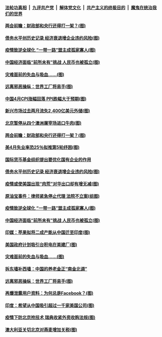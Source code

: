 

####  [法轮功真相](../../../../basic/blob/master/README.md?t=05121901) &nbsp;|&nbsp; [九评共产党](../../../../9ping.md/blob/master/README.md?t=05121901) &nbsp;|&nbsp; [解体党文化](../../../../jtdwh.md/blob/master/README.md?t=05121901)  &nbsp;|&nbsp; [共产主义的终极目的](../../../../gczydzjmd.md/blob/master/README.md?t=05121901) &nbsp;|&nbsp; [魔鬼在统治我们的世界](../../../../mgztzwmdsj.md/blob/master/README.md?t=05121901) 

#### [两会前瞻：财政部和央行还得打一架？(图)](../pages/p5/932941.md?t=05121901) 

#### [债务水平创历史记录 经济衰退增企业违约风险(图)](../pages/p5/932947.md?t=05121901) 

#### [疫情致逆全球化 “一带一路”盟主成孤家寡人(图)](../pages/p5/932913.md?t=05121901) 

#### [中国经济面临“前所未有”挑战 人民币也被孤立(图)](../pages/p5/932894.md?t=05121901) 

#### [灾难面前的失血与吸血……(图)](../pages/p5/932839.md?t=05121901) 

#### [远离邪恶操纵：世界工厂将易手(图)](../pages/p5/932851.md?t=05121901) 

#### [中国4月CPI涨幅回落 PPI跌幅大于预期(图)](../pages/p5/933023.md?t=05121901) 

#### [新兴市场过去两月流失2,400亿美元外储(图)](../pages/p5/933011.md?t=05121901) 

#### [北京暂停从四个澳洲屠宰场进口牛肉(图)](../pages/p5/933007.md?t=05121901) 

#### [两会前瞻：财政部和央行还得打一架？(图)](../pages/p5/932941.md?t=05121901) 

#### [美4月失业率恐25％拟推第5轮纾困(图)](../pages/p5/932977.md?t=05121901) 

#### [国际货币基金组织提出要优化国有企业的作用](../pages/p5/932973.md?t=05121901) 

#### [债务水平创历史记录 经济衰退增企业违约风险(图)](../pages/p5/932947.md?t=05121901) 

#### [疫情或使美国出现“肉荒”对华出口却有增无减(图)](../pages/p5/932968.md?t=05121901) 

#### [原油宝事件：律师紧急停止代理 法院不立案(组图)](../pages/p5/932932.md?t=05121901) 

#### [疫情致逆全球化 “一带一路”盟主成孤家寡人(图)](../pages/p5/932913.md?t=05121901) 

#### [中国经济面临“前所未有”挑战 人民币也被孤立(图)](../pages/p5/932894.md?t=05121901) 

#### [印媒：苹果拟将二成产能从中国迁至印度(图)](../pages/p5/932903.md?t=05121901) 

#### [美国政府计划吸引台积电在美建厂(图)](../pages/p5/932885.md?t=05121901) 

#### [灾难面前的失血与吸血……(图)](../pages/p5/932839.md?t=05121901) 

#### [拆东墙补西墙：中国的养老金正“南金北调”](../pages/p5/932842.md?t=05121901) 

#### [远离邪恶操纵：世界工厂将易手(图)](../pages/p5/932851.md?t=05121901) 

#### [再爆泄露用户资料：为何总是Facebook？(图)](../pages/p5/932838.md?t=05121901) 

#### [印度：希望从中国吸引超过一千家美国公司(图)](../pages/p5/932840.md?t=05121901) 

#### [疫情下防北京抢技术 瑞典收紧外资收购法规(图)](../pages/p5/932845.md?t=05121901) 

#### [澳大利亚关切北京对燕麦增加关税(图)](../pages/p5/932841.md?t=05121901) 

